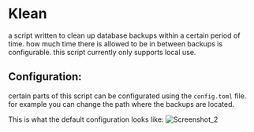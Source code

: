 # Klean
a script written to clean up database backups within a certain period of time. how much time there is allowed to be in between backups is configurable. this script currently only supports local use.

## Configuration:
certain parts of this script can be configurated using the `config.toml` file.
for example you can change the path where the backups are located.

This is what the default configuration looks like:
![Screenshot_2](https://user-images.githubusercontent.com/33180770/70943211-9fe0be00-2050-11ea-8fd9-168a58b1af8b.png)


